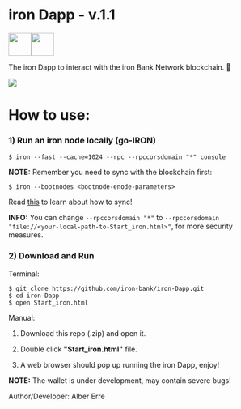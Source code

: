 # iron Dapp - v.1.1

<img src="https://png.icons8.com/color/40/000000/code-file.png" height="45"><img src="https://png.icons8.com/color/40/000000/imac.png" height="45">

The iron Dapp to interact with the iron Bank Network blockchain. 🚀

<img src="https://github.com/iron-bank/iron-Dapp/blob/master/iron_screen.png">

# How to use:

### 1) Run an iron node locally (go-IRON)
```
$ iron --fast --cache=1024 --rpc --rpccorsdomain "*" console
```
  **NOTE:** Remember you need to sync with the blockchain first:

```
$ iron --bootnodes <bootnode-enode-parameters>
```
Read [this](https://github.com/iron-bank/Documentation/blob/master/Building.md) to learn about how to sync!

  **INFO:** You can change `--rpccorsdomain "*"`  to  `--rpccorsdomain "file://<your-local-path-to-Start_iron.html>"`, for more security measures.

### 2) Download and Run

Terminal:
```
$ git clone https://github.com/iron-bank/iron-Dapp.git
$ cd iron-Dapp
$ open Start_iron.html 
```

Manual:
1) Download this repo (.zip) and open it.

2) Double click <strong>"Start_iron.html"</strong> file.

3) A web browser should pop up running the iron Dapp, enjoy! 



**NOTE:** The wallet is under development,
may contain severe bugs! 

Author/Developer: Alber Erre
